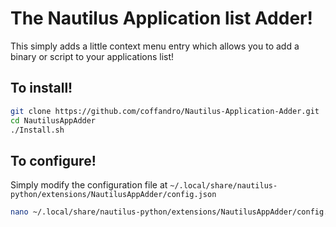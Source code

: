 # The Nautilus Application list Adder!
This simply adds a little context menu entry which allows you to add a binary or script to your applications list!

## To install!
```Bash
git clone https://github.com/coffandro/Nautilus-Application-Adder.git
cd NautilusAppAdder
./Install.sh
```

## To configure!
Simply modify the configuration file at `~/.local/share/nautilus-python/extensions/NautilusAppAdder/config.json` 
```Bash
nano ~/.local/share/nautilus-python/extensions/NautilusAppAdder/config.json
```
